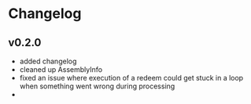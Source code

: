 # Changelog

## v0.2.0

- added changelog
- cleaned up AssemblyInfo
- fixed an issue where execution of a redeem could get stuck in a loop when something went wrong during processing
- 